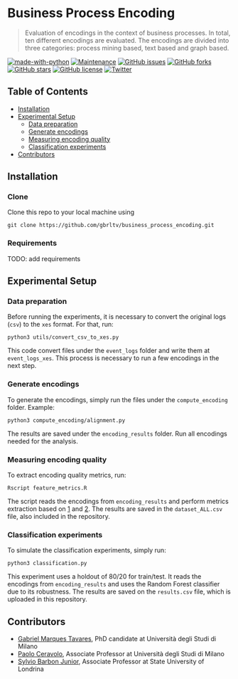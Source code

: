 # Business Process Encoding

> Evaluation of encodings in the context of business processes. In total, ten different encodings are evaluated. The encodings are divided into three categories: process mining based, text based and graph based.

[![made-with-python](https://img.shields.io/badge/Made%20with-Python-1f425f.svg)](https://www.python.org/)
[![Maintenance](https://img.shields.io/badge/Maintained%3F-yes-green.svg)](https://github.com/gbrltv/business_process_encoding/graphs/commit-activity)
[![GitHub issues](https://img.shields.io/github/issues/gbrltv/ProcessAnomalyDetector)](https://img.shields.io/github/issues/gbrltv/business_process_encoding)
[![GitHub forks](https://img.shields.io/github/forks/gbrltv/ProcessAnomalyDetector)](https://github.com/forks/gbrltv/business_process_encoding)
[![GitHub stars](https://img.shields.io/github/stars/gbrltv/ProcessAnomalyDetector)](https://img.shields.io/github/stars/gbrltv/business_process_encoding)
[![GitHub license](https://img.shields.io/github/license/gbrltv/ProcessAnomalyDetector)](https://img.shields.io/github/license/gbrltv/business_process_encoding)
[![Twitter](https://img.shields.io/twitter/url?style=social)](https://twitter.com/intent/tweet?text=Using+Business%20Process+Encoding:&url=https://github.com/gbrltv/business_process_encoding)

## Table of Contents

- [Installation](#installation)
- [Experimental Setup](#experimental-setup)
  - [Data preparation](#data-preparation)
  - [Generate encodings](#generate-encodings)
  - [Measuring encoding quality](#measuring-encoding-quality)
  - [Classification experiments](#classification-experiments)
- [Contributors](#contributors)

## Installation

### Clone

Clone this repo to your local machine using

```shell
git clone https://github.com/gbrltv/business_process_encoding.git
```

### Requirements

TODO: add requirements

## Experimental Setup

### Data preparation

Before running the experiments, it is necessary to convert the original logs (`csv`) to the `xes` format. For that, run:

```shell
python3 utils/convert_csv_to_xes.py
```

This code convert files under the `event_logs` folder and write them at `event_logs_xes`. This process is necessary to run a few encodings in the next step.


### Generate encodings

To generate the encodings, simply run the files under the `compute_encoding` folder. Example:

```shell
python3 compute_encoding/alignment.py
```

The results are saved under the `encoding_results` folder. Run all encodings needed for the analysis.


### Measuring encoding quality

To extract encoding quality metrics, run:

```shell
Rscript feature_metrics.R
```

The script reads the encodings from `encoding_results` and perform metrics extraction based on [1](https://aps.arxiv.org/abs/1808.10406v1) and [2](http://www.jmlr.org/papers/volume21/19-348/19-348.pdf). The results are saved in the `dataset_ALL.csv` file, also included in the repository.


### Classification experiments

To simulate the classification experiments, simply run:

```shell
python3 classification.py
```

This experiment uses a holdout of 80/20 for train/test. It reads the encodings from `encoding_results` and uses the Random Forest classifier due to its robustness. The results are saved on the `results.csv` file, which is uploaded in this repository.

## Contributors

- [Gabriel Marques Tavares](https://www.researchgate.net/profile/Gabriel_Tavares6), PhD candidate at Università degli Studi di Milano
- [Paolo Ceravolo](https://www.unimi.it/en/ugov/person/paolo-ceravolo), Associate Professor at Università degli Studi di Milano
- [Sylvio Barbon Junior](http://www.barbon.com.br/), Associate Professor at State University of Londrina
